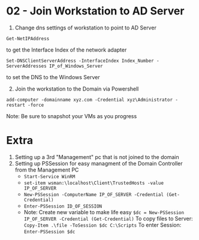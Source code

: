 # 02 - Join Workstation to AD Server

1. Change dns settings of workstation to point to AD Server
```shell
Get-NetIPAddress
```
to get the Interface Index of the network adapter
```shell
Set-DNSClientServerAddress -InterfaceIndex Index_Number -ServerAddresses IP_of_Windows_Server
```
to set the DNS to the Windows Server

2. Join the workstation to the Domain via Powershell
```shell
add-computer -domainname xyz.com -Credential xyz\Administrator -restart -force
```

Note: Be sure to snapshot your VMs as you progress

# Extra

1. Setting up a 3rd "Management" pc that is not joined to the domain
2. Setting up PSSession for easy managment of the Domain Controller from the Management PC
    - ```Start-Service WinRM```
    - ```set-item wsman:\localhost\Client\TrustedHosts -value IP_OF_SERVER```
    - ```New-PSSession -ComputerName IP_OF_SERVER -Credential (Get-Credential)```
    - ```Enter-PSSession ID_OF_SESSION```
    - Note: Create new variable to make life easy
        ```$dc = New-PSSession IP_OF_SERVER -Credential (Get-Credential)```
        To copy files to Server: ```Copy-Item .\file -ToSession $dc C:\Scripts```
        To enter Session: ```Enter-PSSession $dc```